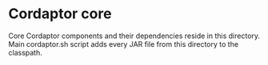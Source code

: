 # Cordaptor core

Core Cordaptor components and their dependencies reside in this directory. Main cordaptor.sh script adds every JAR file
from this directory to the classpath.